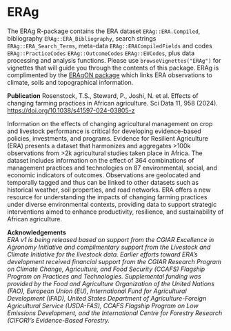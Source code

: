# ERAg
The ERAg R-package contains the ERA dataset ```ERAg::ERA.Compiled```, bibliography ```ERAg::ERA_Bibliography```, search strings ```ERAg::ERA_Search_Terms```, meta-data ```ERAg::ERACompiledFields``` and codes ```ERAg::PracticeCodes``` ```ERAg::OutcomeCodes``` ```ERAg::EUCodes```, plus data processing and analysis functions. Please use ```browseVignettes("ERAg")``` for vignettes that will guide you through the contents of this package. ERAg is complimented by the [ERAgON package](https://github.com/EiA2030/ERAgON) which links ERA observations to climate, soils and topographical information.

**Publication**
Rosenstock, T.S., Steward, P., Joshi, N. et al. Effects of changing farming practices in African agriculture.
Sci Data 11, 958 (2024). https://doi.org/10.1038/s41597-024-03805-z

Information on the effects of changing agricultural management on crop and livestock performance is critical
for developing evidence-based policies, investments, and programs. Evidence for Resilient Agriculture (ERA) 
 presents a dataset that harmonizes and aggregates >100k observations from >2k agricultural studies taken 
 place in Africa. The dataset includes information on the effect of 364 combinations of management practices
 and technologies on 87 environmental, social, and economic indicators of outcomes. Observations are 
 geolocated and temporally tagged and thus can be linked to other datasets such as historical weather, soil
 properties, and road networks. ERA offers a new resource for understanding the impacts of changing farming 
 practices under diverse environmental contexts, providing data to support strategic interventions aimed to 
 enhance productivity, resilience, and sustainability of African agriculture.
 
**Acknowledgements**  
*ERA v1 is being released based on support from the CGIAR Excellence in Agronomy Initiative and 
complimentary support from the Livestock and Climate Initiative for the livestock data. Earlier efforts 
toward ERA’s development received financial support from the CGIAR Research Program on Climate Change,
Agriculture, and Food Security (CCAFS) Flagship Program on Practices and Technologies. Supplemental 
funding was provided by the Food and Agriculture Organization of the United Nations (FAO),
European Union (EU), International Fund for Agricultural Development (IFAD), United States Department of
Agriculture-Foreign Agricultural Service (USDA-FAS), CCAFS Flagship Program on Low Emissions Development, 
and the International Centre for Forestry Research (CIFOR)’s Evidence-Based Forestry.*

